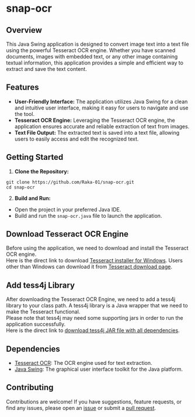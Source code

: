 # snap-ocr

<h2>Overview</h2>
<p>This Java Swing application is designed to convert image text into a text file using the powerful Tesseract OCR engine. Whether you have scanned documents, images with embedded text, or any other image containing textual information, this application provides a simple and efficient way to extract and save the text content.</p>

<h2>Features</h2>

  <ul>
    <li><strong>User-Friendly Interface:</strong> The application utilizes Java Swing for a clean and intuitive user interface, making it easy for users to navigate and use the tool.</li>
    <li><strong>Tesseract OCR Engine:</strong> Leveraging the Tesseract OCR engine, the application ensures accurate and reliable extraction of text from images.</li>
    <li><strong>Text File Output:</strong> The extracted text is saved into a text file, allowing users to easily access and edit the recognized text.</li>
  </ul>

  <h2>Getting Started</h2>

  <ol>
    <li><strong>Clone the Repository:</strong></li>
  </ol>

  <pre><code>git clone https://github.com/Raka-01/snap-ocr.git
cd snap-ocr</code></pre>

  <ol start="2">
    <li><strong>Build and Run:</strong></li>
  </ol>

  <ul>
    <li>Open the project in your preferred Java IDE.</li>
    <li>Build and run the <code>snap-ocr.java</code> file to launch the application.</li>
  </ul>

  <h2>Download Tesseract OCR Engine</h2>

  <p>Before using the application, we need to download and install the Tesseract OCR engine. <br>
  Here is the direct link to download <a href="https://github.com/UB-Mannheim/tesseract/wiki">Tesseract installer for Windows</a>. Users other than Windows can download it from <a href="https://tesseract-ocr.github.io/tessdoc/Installation.html">Tesseract download page</a>.
  </p>

  <h2>Add tess4j Library</h2>

<p>After downloading the Tesseract OCR Engine, we need to add a tess4j library to your class path. A tess4j library is a Java wrapper that we need to make the Tesseract functional.<br>
Please note that tess4j may need some supporting jars in order to run the application successfully. <br>Here is the direct link to <a href="https://jar-download.com/artifact-search/tess4j">download tess4j JAR file with all dependencies</a>.
</p>

  <h2>Dependencies</h2>

  <ul>
    <li><a href="https://github.com/tesseract-ocr/tesseract">Tesseract OCR</a>: The OCR engine used for text extraction.</li>
    <li><a href="https://docs.oracle.com/javase/8/docs/technotes/guides/swing/">Java Swing</a>: The graphical user interface toolkit for the Java platform.</li>
  </ul>

  <h2>Contributing</h2>

  <p>Contributions are welcome! If you have suggestions, feature requests, or find any issues, please open an <a href="https://github.com/your-username/image-to-text-converter/issues">issue</a> or submit a <a href="https://github.com/Raka-01/snap-ocr/pulls">pull request</a>.</p>
